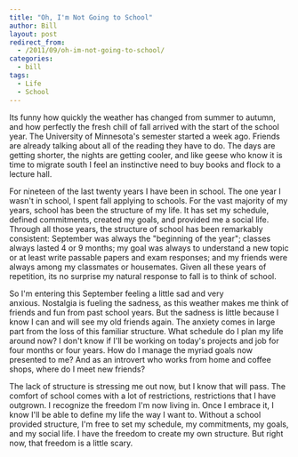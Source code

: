 ```yaml
---
title: "Oh, I'm Not Going to School"
author: Bill
layout: post
redirect_from:
  - /2011/09/oh-im-not-going-to-school/
categories:
  - bill
tags:
  - Life
  - School
---
```


Its funny how quickly the weather has changed from summer to autumn, and how
perfectly the fresh chill of fall arrived with the start of the school year.
The University of Minnesota's semester started a week ago. Friends are already
talking about all of the reading they have to do. The days are getting shorter,
the nights are getting cooler, and like geese who know it is time to migrate
south I feel an instinctive need to buy books and flock to a lecture hall.

For nineteen of the last twenty years I have been in school. The one year I
wasn't in school, I spent fall applying to schools. For the vast majority of my
years, school has been the structure of my life. It has set my schedule,
defined commitments, created my goals, and provided me a social life. Through
all those years, the structure of school has been remarkably consistent:
September was always the "beginning of the year"; classes always lasted 4 or 9
months; my goal was always to understand a new topic or at least write passable
papers and exam responses; and my friends were always among my classmates or
housemates. Given all these years of repetition, its no surprise my natural
response to fall is to think of school.

So I'm entering this September feeling a little sad and very anxious. Nostalgia
is fueling the sadness, as this weather makes me think of friends and fun from
past school years. But the sadness is little because I know I can and will see
my old friends again. The anxiety comes in large part from the loss of this
familiar structure. What schedule do I plan my life around now? I don't know if
I'll be working on today's projects and job for four months or four years. How
do I manage the myriad goals now presented to me? And as an introvert who works
from home and coffee shops, where do I meet new friends?

The lack of structure is stressing me out now, but I know that will pass. The
comfort of school comes with a lot of restrictions, restrictions that I have
outgrown. I recognize the freedom I'm now living in. Once I embrace it, I know
I'll be able to define my life the way I want to. Without a school provided
structure, I'm free to set my schedule, my commitments, my goals, and my social
life. I have the freedom to create my own structure. But right now, that
freedom is a little scary.
